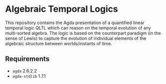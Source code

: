 # Algebraic Temporal Logics

This repository contains the Agda presentation of a quantified linear temporal logic QLTL which can reason on the temporal evolution of any multi-sorted algebra. The logic is based on the counterpart paradigm (in the sense of Lewis) to capture the evolution of individual elements of the algebraic structure between worlds/instants of time.

## Requirements

- `agda` 2.6.2.2
- `agda-stdlib` 1.7.1
